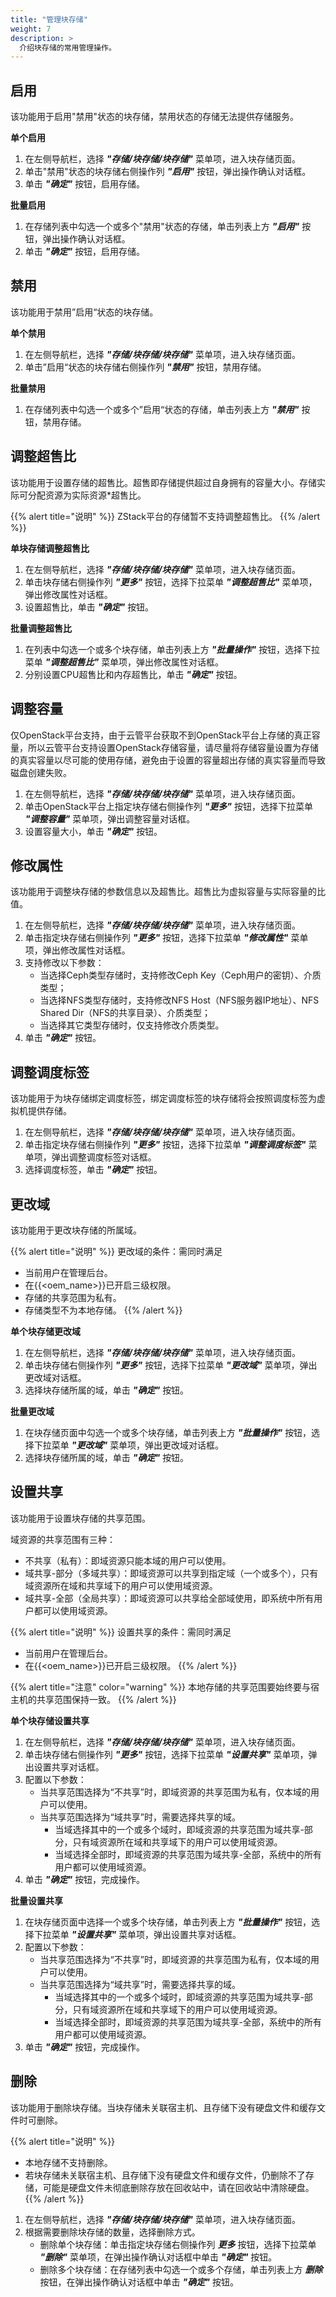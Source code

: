 ```yaml
---
title: "管理块存储"
weight: 7
description: >
  介绍块存储的常用管理操作。
---
```


## 启用

该功能用于启用"禁用"状态的块存储，禁用状态的存储无法提供存储服务。

**单个启用**

1. 在左侧导航栏，选择 **_"存储/块存储/块存储"_** 菜单项，进入块存储页面。
2. 单击"禁用"状态的块存储右侧操作列 **_"启用"_** 按钮，弹出操作确认对话框。
2. 单击 **_"确定"_** 按钮，启用存储。

**批量启用**

1. 在存储列表中勾选一个或多个"禁用"状态的存储，单击列表上方 **_"启用"_** 按钮，弹出操作确认对话框。
2. 单击 **_"确定"_** 按钮，启用存储。

## 禁用

该功能用于禁用”启用“状态的块存储。

**单个禁用**

1. 在左侧导航栏，选择 **_"存储/块存储/块存储"_** 菜单项，进入块存储页面。
2. 单击”启用“状态的块存储右侧操作列 **_"禁用"_** 按钮，禁用存储。

**批量禁用**

1. 在存储列表中勾选一个或多个”启用“状态的存储，单击列表上方 **_"禁用"_** 按钮，禁用存储。

## 调整超售比

该功能用于设置存储的超售比。超售即存储提供超过自身拥有的容量大小。存储实际可分配资源为实际资源*超售比。

{{% alert title="说明" %}}
ZStack平台的存储暂不支持调整超售比。
{{% /alert %}}

**单块存储调整超售比**

1. 在左侧导航栏，选择 **_"存储/块存储/块存储"_** 菜单项，进入块存储页面。
2. 单击块存储右侧操作列 **_"更多"_** 按钮，选择下拉菜单 **_"调整超售比"_** 菜单项，弹出修改属性对话框。
2. 设置超售比，单击 **_"确定"_** 按钮。

**批量调整超售比**

1. 在列表中勾选一个或多个块存储，单击列表上方 **_"批量操作"_** 按钮，选择下拉菜单 **_"调整超售比"_** 菜单项，弹出修改属性对话框。
2. 分别设置CPU超售比和内存超售比，单击 **_"确定"_** 按钮。

## 调整容量

仅OpenStack平台支持，由于云管平台获取不到OpenStack平台上存储的真正容量，所以云管平台支持设置OpenStack存储容量，请尽量将存储容量设置为存储的真实容量以尽可能的使用存储，避免由于设置的容量超出存储的真实容量而导致磁盘创建失败。

1. 在左侧导航栏，选择 **_"存储/块存储/块存储"_** 菜单项，进入块存储页面。
2. 单击OpenStack平台上指定块存储右侧操作列 **_"更多"_** 按钮，选择下拉菜单 **_"调整容量"_** 菜单项，弹出调整容量对话框。
2. 设置容量大小，单击 **_"确定"_** 按钮。

## 修改属性

该功能用于调整块存储的参数信息以及超售比。超售比为虚拟容量与实际容量的比值。

1. 在左侧导航栏，选择 **_"存储/块存储/块存储"_** 菜单项，进入块存储页面。
2. 单击指定块存储右侧操作列 **_"更多"_** 按钮，选择下拉菜单 **_"修改属性"_** 菜单项，弹出修改属性对话框。
2. 支持修改以下参数：
    - 当选择Ceph类型存储时，支持修改Ceph Key（Ceph用户的密钥）、介质类型；
    - 当选择NFS类型存储时，支持修改NFS Host（NFS服务器IP地址）、NFS Shared Dir（NFS的共享目录）、介质类型；
    - 当选择其它类型存储时，仅支持修改介质类型。
3. 单击 **_"确定"_** 按钮。

## 调整调度标签

该功能用于为块存储绑定调度标签，绑定调度标签的块存储将会按照调度标签为虚拟机提供存储。

1. 在左侧导航栏，选择 **_"存储/块存储/块存储"_** 菜单项，进入块存储页面。
2. 单击指定块存储右侧操作列 **_"更多"_** 按钮，选择下拉菜单 **_"调整调度标签"_** 菜单项，弹出调整调度标签对话框。
2. 选择调度标签，单击 **_"确定"_** 按钮。

## 更改域

该功能用于更改块存储的所属域。

{{% alert title="说明" %}}
更改域的条件：需同时满足

- 当前用户在管理后台。
- 在{{<oem_name>}}已开启三级权限。
- 存储的共享范围为私有。
- 存储类型不为本地存储。
{{% /alert %}}

**单个块存储更改域**

1. 在左侧导航栏，选择 **_"存储/块存储/块存储"_** 菜单项，进入块存储页面。
2. 单击块存储右侧操作列 **_"更多"_** 按钮，选择下拉菜单 **_"更改域"_** 菜单项，弹出更改域对话框。
2. 选择块存储所属的域，单击 **_"确定"_** 按钮。

**批量更改域**

1. 在块存储页面中勾选一个或多个块存储，单击列表上方 **_"批量操作"_** 按钮，选择下拉菜单 **_"更改域"_** 菜单项，弹出更改域对话框。
2. 选择块存储所属的域，单击 **_"确定"_** 按钮。


## 设置共享

该功能用于设置块存储的共享范围。

域资源的共享范围有三种：

- 不共享（私有）：即域资源只能本域的用户可以使用。
- 域共享-部分（多域共享）：即域资源可以共享到指定域（一个或多个），只有域资源所在域和共享域下的用户可以使用域资源。
- 域共享-全部（全局共享）：即域资源可以共享给全部域使用，即系统中所有用户都可以使用域资源。

{{% alert title="说明" %}}
设置共享的条件：需同时满足

- 当前用户在管理后台。
- 在{{<oem_name>}}已开启三级权限。
{{% /alert %}}

{{% alert title="注意" color="warning" %}}
本地存储的共享范围要始终要与宿主机的共享范围保持一致。
{{% /alert %}}

**单个块存储设置共享**

1. 在左侧导航栏，选择 **_"存储/块存储/块存储"_** 菜单项，进入块存储页面。
2. 单击块存储右侧操作列 **_"更多"_** 按钮，选择下拉菜单 **_"设置共享"_** 菜单项，弹出设置共享对话框。
2. 配置以下参数：
   - 当共享范围选择为“不共享”时，即域资源的共享范围为私有，仅本域的用户可以使用。
   - 当共享范围选择为“域共享”时，需要选择共享的域。
       - 当域选择其中的一个或多个域时，即域资源的共享范围为域共享-部分，只有域资源所在域和共享域下的用户可以使用域资源。
       - 当域选择全部时，即域资源的共享范围为域共享-全部，系统中的所有用户都可以使用域资源。
3. 单击 **_"确定"_** 按钮，完成操作。

**批量设置共享**

1. 在块存储页面中选择一个或多个块存储，单击列表上方 **_"批量操作"_** 按钮，选择下拉菜单 **_"设置共享"_** 菜单项，弹出设置共享对话框。
2. 配置以下参数：
   - 当共享范围选择为“不共享”时，即域资源的共享范围为私有，仅本域的用户可以使用。
   - 当共享范围选择为“域共享”时，需要选择共享的域。
       - 当域选择其中的一个或多个域时，即域资源的共享范围为域共享-部分，只有域资源所在域和共享域下的用户可以使用域资源。
       - 当域选择全部时，即域资源的共享范围为域共享-全部，系统中的所有用户都可以使用域资源。
3. 单击 **_"确定"_** 按钮，完成操作。

## 删除

该功能用于删除块存储。当块存储未关联宿主机、且存储下没有硬盘文件和缓存文件时可删除。

{{% alert title="说明" %}}
- 本地存储不支持删除。
- 若块存储未关联宿主机、且存储下没有硬盘文件和缓存文件，仍删除不了存储，可能是硬盘文件未彻底删除存放在回收站中，请在回收站中清除硬盘。
{{% /alert %}}

1. 在左侧导航栏，选择 **_"存储/块存储/块存储"_** 菜单项，进入块存储页面。
2. 根据需要删除块存储的数量，选择删除方式。
    - 删除单个块存储：单击指定块存储右侧操作列 **_更多_** 按钮，选择下拉菜单 **_"删除"_** 菜单项，在弹出操作确认对话框中单击 **_"确定"_** 按钮。
    - 删除多个块存储：在存储列表中勾选一个或多个存储，单击列表上方 **_删除_** 按钮，在弹出操作确认对话框中单击 **_"确定"_** 按钮。
